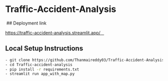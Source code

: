# Traffic-Accident-Analysis


 ## Deployment link   
 
 https://traffic-accident-analysis.streamlit.app/   
 
 
 ## Local Setup Instructions

```bash
- git clone https://github.com/Thanmaireddy03/Traffic-Accident-Analysis.git
- cd Traffic-accident-analysis
- pip install -r requirements.txt
- streamlit run app_with_map.py
